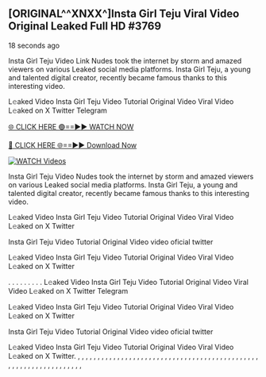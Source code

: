 ## [ORIGINAL^^XNXX^]Insta Girl Teju Viral Video Original Leaked Full HD #3769

18 seconds ago

Insta Girl Teju Video Link Nudes took the internet by storm and amazed viewers on various Leaked social media platforms. Insta Girl Teju, a young and talented digital creator, recently became famous thanks to this interesting video.

L𝚎aked Video Insta Girl Teju Video Tutorial Original Video Viral Video L𝚎aked on X Twitter Telegram

[🌐 CLICK HERE 🟢==►► WATCH NOW](https://dekho-ki-hoy-07-2k25.blogspot.com/2025/01/viral-on.html)

[🔴 CLICK HERE 🌐==►► Download Now](https://dekho-ki-hoy-07-2k25.blogspot.com/2025/01/viral-on.html)

[![WATCH Videos](https://i.imgur.com/dJHk4Zq.gif)](https://dekho-ki-hoy-07-2k25.blogspot.com/2025/01/viral-on.html)

Insta Girl Teju Video Nudes took the internet by storm and amazed viewers on various Leaked social media platforms. Insta Girl Teju, a young and talented digital creator, recently became famous thanks to this interesting video.

L𝚎aked Video Insta Girl Teju Video Tutorial Original Video Viral Video L𝚎aked on X Twitter

Insta Girl Teju Video Tutorial Original Video video oficial twitter

L𝚎aked Video Insta Girl Teju Video Tutorial Original Video Viral Video L𝚎aked on X Twitter

. . . . . . . . . L𝚎aked Video Insta Girl Teju Video Tutorial Original Video Viral Video L𝚎aked on X Twitter Telegram

L𝚎aked Video Insta Girl Teju Video Tutorial Original Video Viral Video L𝚎aked on X Twitter

Insta Girl Teju Video Tutorial Original Video video oficial twitter

L𝚎aked Video Insta Girl Teju Video Tutorial Original Video Viral Video L𝚎aked on X Twitter.
,
,
,
,
,
,
,
,
,
,
,
,
,
,
,
,
,
,
,
,
,
,
,
,
,
,
,
,
,
,
,
,
,
,
,
,
,
,
,
,
,
,
,
,
,
,
,
,
,
,
,
,
,
,
,
,
,
,
,
,
,
,
,
,
,